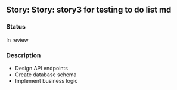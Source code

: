 ## Story: Story: story3 for testing to do list md

### Status

In review

### Description

- Design API endpoints
- Create database schema
- Implement business logic


